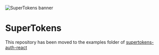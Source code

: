 
![SuperTokens banner](https://raw.githubusercontent.com/supertokens/supertokens-logo/master/images/Artboard%20%E2%80%93%2027%402x.png)

# SuperTokens

This repository has been moved to the examples folder of [supertokens-auth-react](https://github.com/supertokens/supertokens-auth-react/tree/master/examples/with-next)

